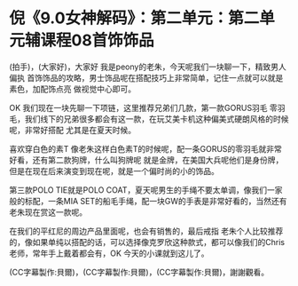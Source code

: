 # 倪《9.0女神解码》：第二单元：第二单元辅课程08首饰饰品

(拍手)，(大家好)，大家好 我是peony的老朱，今天呢我们一块聊一下，精致男人偏执 首饰饰品的攻略，男士饰品呢在搭配技巧上非常简单，记住一点就可以就是素色，加配饰点亮 做视觉中心即可。

OK 我们现在一块先聊一下项链，这里推荐兄弟们几款，第一款GORUS羽毛 零羽毛，我们线下的兄弟很多都会有这一款，在玩艾美卡机这种偏美式硬朗风格的时候呢，非常好搭配 尤其是在夏天时候。

喜欢穿白色的素T 像老朱这样白色素T的时候呢，配一条GORUS的零羽毛就非常好看，还有第二款狗牌，什么叫狗牌呢 就是金牌，在美国大兵呢他们是身份牌，但是在现在后来演变到现在呢，就是一个偏时尚的小的饰品。

第三款POLO TIE就是POLO COAT，夏天呢男生的手绳不要太单调，像我们一家般的标配，一条MIA SET的船毛手绳，配一块GW的手表是非常好看的，当然还有老朱现在赏这一款呢。

在我们的平红尼的周边产品里面呢，也会有销售的，最后戒指 老朱个人比较推荐的，像如果单纯以搭配的话，可以选择像克罗欣这种款式，都可以像我们的Chris老师，常年手上戴着都会有，OK 今天的小课就到这儿了。

(CC字幕製作:貝爾)，(CC字幕製作:貝爾)，(CC字幕製作:貝爾)，謝謝觀看。